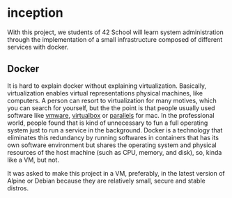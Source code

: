 # inception

With this project, we students of 42 School will learn system administration through the implementation of a small infrastructure composed of different services with docker.

## Docker

It is hard to explain docker without explaining virtualization. 
Basically, virtualization enables virtual representations physical machines, like computers. A person can resort to virtualization for many motives, which you can search for yourself, but the the point is that people usually used software like [vmware](https://https://www.vmware.com/), [virtualbox](https://www.virtualbox.org/) or [parallels](https://www.parallels.com/) for mac.
In the professional world, people found that is kind of unnecessary to fun a full operating system just to run a service in the background.
Docker is a technology that eliminates this redundancy by running softwares in containers that has its own software environment but shares the operating system and physical resources of the host machine (such as CPU, memory, and disk), so, kinda like a VM, but not.

It was asked to make this project in a VM, preferably, in the latest version of Alpine or Debian because they are relatively small, secure and stable distros.